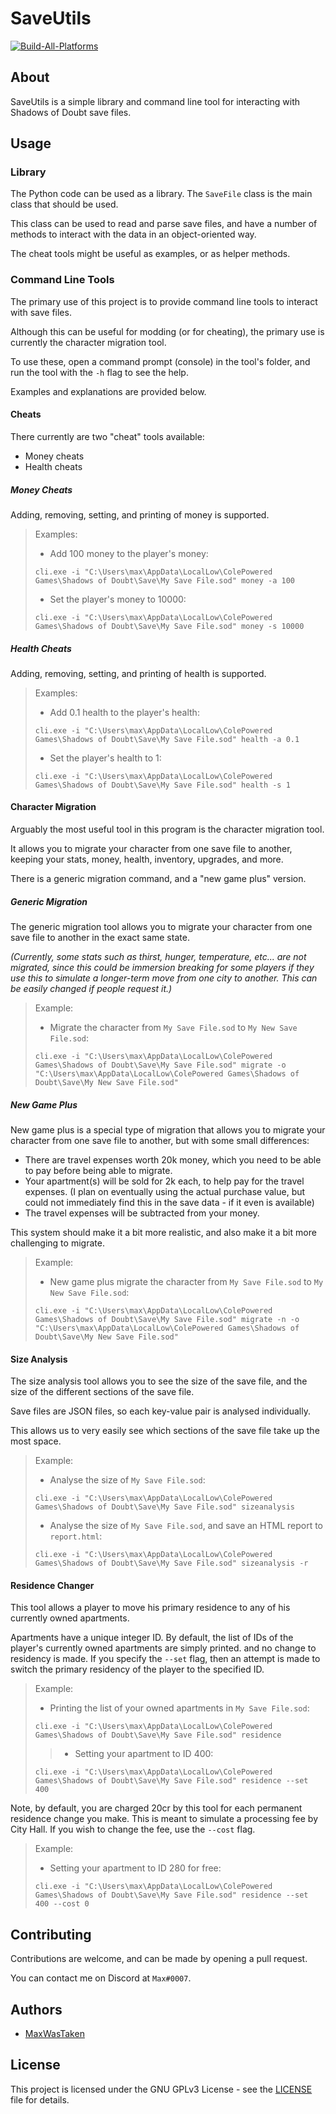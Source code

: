 # SaveUtils

[![Build-All-Platforms](https://github.com/MaxWasUnavailable/SaveUtils/actions/workflows/build.yml/badge.svg)](https://github.com/MaxWasUnavailable/SaveUtils/actions/workflows/build.yml)

## About

SaveUtils is a simple library and command line tool for interacting with Shadows of Doubt save files.

## Usage

### Library

The Python code can be used as a library. The `SaveFile` class is the main class that should be used.

This class can be used to read and parse save files, and have a number of methods to interact with the data in an
object-oriented way.

The cheat tools might be useful as examples, or as helper methods.

### Command Line Tools

The primary use of this project is to provide command line tools to interact with save files.

Although this can be useful for modding (or for cheating), the primary use is currently the character migration tool.

To use these, open a command prompt (console) in the tool's folder, and run the tool with the `-h` flag to see the help.

Examples and explanations are provided below.

#### Cheats

There currently are two "cheat" tools available:

- Money cheats
- Health cheats

##### Money Cheats

Adding, removing, setting, and printing of money is supported.

> Examples:
> - Add 100 money to the player's money:
> ```shell
> cli.exe -i "C:\Users\max\AppData\LocalLow\ColePowered Games\Shadows of Doubt\Save\My Save File.sod" money -a 100
> ```
> - Set the player's money to 10000:
> ```shell
> cli.exe -i "C:\Users\max\AppData\LocalLow\ColePowered Games\Shadows of Doubt\Save\My Save File.sod" money -s 10000
> ```

##### Health Cheats

Adding, removing, setting, and printing of health is supported.

> Examples:
> - Add 0.1 health to the player's health:
> ```shell
> cli.exe -i "C:\Users\max\AppData\LocalLow\ColePowered Games\Shadows of Doubt\Save\My Save File.sod" health -a 0.1
> ```
> - Set the player's health to 1:
> ```shell
> cli.exe -i "C:\Users\max\AppData\LocalLow\ColePowered Games\Shadows of Doubt\Save\My Save File.sod" health -s 1
> ```

#### Character Migration

Arguably the most useful tool in this program is the character migration tool.

It allows you to migrate your character from one save file to another, keeping your stats, money, health, inventory,
upgrades, and more.

There is a generic migration command, and a "new game plus" version.

##### Generic Migration

The generic migration tool allows you to migrate your character from one save file to another in the exact same state.

*(Currently, some stats such as thirst, hunger, temperature, etc... are not migrated, since this could be immersion
breaking for some players if they use this to simulate a longer-term move from one city to another. This can be easily
changed if people request it.)*

> Example:
> - Migrate the character from `My Save File.sod` to `My New Save File.sod`:
> ```shell
> cli.exe -i "C:\Users\max\AppData\LocalLow\ColePowered Games\Shadows of Doubt\Save\My Save File.sod" migrate -o "C:\Users\max\AppData\LocalLow\ColePowered Games\Shadows of Doubt\Save\My New Save File.sod"
> ```

##### New Game Plus

New game plus is a special type of migration that allows you to migrate your character from one save file to another,
but with some small differences:

- There are travel expenses worth 20k money, which you need to be able to pay before being able to migrate.
- Your apartment(s) will be sold for 2k each, to help pay for the travel expenses. (I plan on eventually using the
  actual purchase value, but could not immediately find this in the save data - if it even is available)
- The travel expenses will be subtracted from your money.

This system should make it a bit more realistic, and also make it a bit more challenging to migrate.

> Example:
> - New game plus migrate the character from `My Save File.sod` to `My New Save File.sod`:
> ```shell
> cli.exe -i "C:\Users\max\AppData\LocalLow\ColePowered Games\Shadows of Doubt\Save\My Save File.sod" migrate -n -o "C:\Users\max\AppData\LocalLow\ColePowered Games\Shadows of Doubt\Save\My New Save File.sod"
> ```

#### Size Analysis

The size analysis tool allows you to see the size of the save file, and the size of the different sections of the save
file.

Save files are JSON files, so each key-value pair is analysed individually.

This allows us to very easily see which sections of the save file take up the most space.

> Example:
> - Analyse the size of `My Save File.sod`:
> ```shell
> cli.exe -i "C:\Users\max\AppData\LocalLow\ColePowered Games\Shadows of Doubt\Save\My Save File.sod" sizeanalysis
> ```
>
> - Analyse the size of `My Save File.sod`, and save an HTML report to `report.html`:
> ```shell
> cli.exe -i "C:\Users\max\AppData\LocalLow\ColePowered Games\Shadows of Doubt\Save\My Save File.sod" sizeanalysis -r
> ```

#### Residence Changer

This tool allows a player to move his primary residence to any of his currently owned apartments.

Apartments have a unique integer ID. By default, the list of IDs of the player's currently owned apartments are simply printed. and no change to residency is made. If you specify the `--set` flag, then an attempt is made to switch the primary residency of the player to the specified ID.

> Example:
> - Printing the list of your owned apartments in `My Save File.sod`:
> ```shell
> cli.exe -i "C:\Users\max\AppData\LocalLow\ColePowered Games\Shadows of Doubt\Save\My Save File.sod" residence
> ```
>> - Setting your apartment to ID 400:
> ```shell
> cli.exe -i "C:\Users\max\AppData\LocalLow\ColePowered Games\Shadows of Doubt\Save\My Save File.sod" residence --set 400
> ```

Note, by default, you are charged 20cr by this tool for each permanent residence change you make. This is meant to simulate a processing fee by City Hall. If you wish to change the fee, use the `--cost` flag.

> Example:
> - Setting your apartment to ID 280 for free:
> ```shell
> cli.exe -i "C:\Users\max\AppData\LocalLow\ColePowered Games\Shadows of Doubt\Save\My Save File.sod" residence --set 400 --cost 0
> ```

## Contributing

Contributions are welcome, and can be made by opening a pull request.

You can contact me on Discord at `Max#0007`.

## Authors

* [MaxWasTaken](https://github.com/MaxWasUnavailable)

## License

This project is licensed under the GNU GPLv3 License - see the [LICENSE](LICENSE) file for details.
